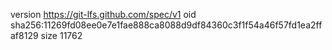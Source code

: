 version https://git-lfs.github.com/spec/v1
oid sha256:11269fd08ee0e7e1fae888ca8088d9df84360c3f1f54a46f57fd1ea2ffaf8129
size 11762

